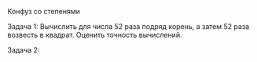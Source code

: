Конфуз со степенями

Задача 1:
Вычислить для числа 52 раза подряд корень, а затем 52 раза возвесть в квадрат. Оценить точность вычислений.



Задача 2:

